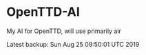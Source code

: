 # OpenTTD-AI
My AI for OpenTTD, will use primarily air

Latest backup: Sun Aug 25 09:50:01 UTC 2019
